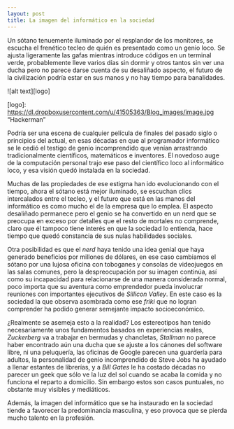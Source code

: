 ```yaml
---
layout: post
title: La imagen del informático en la sociedad
---
```


Un sótano tenuemente iluminado por el resplandor de los monitores, se escucha el frenético tecleo de quién es presentado como un genio loco. Se ajusta ligeramente las gafas mientras introduce códigos en un terminal verde, probablemente lleve varios días sin dormir y otros tantos sin ver una ducha pero no parece darse cuenta de su desaliñado aspecto, el futuro de la civilización podría estar en sus manos y no hay tiempo para banalidades.

 ![alt text][logo]

[logo]: https://dl.dropboxusercontent.com/u/41505363/Blog_images/image.jpg “Hackerman”

Podría ser una escena de cualquier película de finales del pasado siglo o principios del actual, en esas décadas en que al programador informático se le cedió el testigo de genio incomprendido que venían arrastrando tradicionalmente científicos, matemáticos e inventores. El novedoso auge de la computación personal trajo ese paso del científico loco al informático loco, y esa visión quedó instalada en la sociedad.

Muchas de las propiedades de ese estigma han ido evolucionando con el tiempo, ahora el sótano está mejor iluminado, se escuchan clics intercalados entre el tecleo, y el futuro que está en las manos del informático es como mucho el de la empresa que lo emplea. El aspecto desaliñado permanece pero el genio se ha convertido en un nerd que se preocupa en exceso por detalles que el resto de mortales no comprende, claro que él tampoco tiene interés en que la sociedad lo entienda, hace tiempo que quedó constancia de sus nulas habilidades sociales.

Otra posibilidad es que el *nerd* haya tenido una idea genial que haya generado beneficios por millones de dólares, en ese caso cambiamos el sótano por una lujosa oficina con toboganes y consolas de videojuegos en las salas comunes, pero la despreocupación por su imagen continúa, así como su incapacidad para relacionarse de una manera considerada normal, poco importa que su aventura como emprendedor pueda involucrar reuniones con importantes ejecutivos de *Sillicon Valley*. En este caso es la sociedad la que observa asombrada como ese *friki* que no logran comprender ha podido generar semejante impacto socioeconómico.

¿Realmente se asemeja esto a la realidad? Los estereotipos han tenido necesariamente unos fundamentos basados en experiencias reales, *Zuckerberg* va a trabajar en bermudas y chancletas, *Stallman* no parece haber encontrado aún una ducha que se ajuste a los cánones del software libre, ni una peluquería, las oficinas de Google parecen una guardería para adultos, la personalidad de genio incomprendido de Steve Jobs ha ayudado a llenar estantes de librerías, y a *Bill Gates* le ha costado décadas no parecer un geek que sólo ve la luz del sol cuando se acaba la comida y no funciona el reparto a domicilio. Sin embargo estos son casos puntuales, no obstante muy visibles y mediáticos.

Además, la imagen del informático que se ha instaurado en la sociedad tiende a favorecer la predominancia masculina, y eso provoca que se pierda mucho talento en la profesión.
